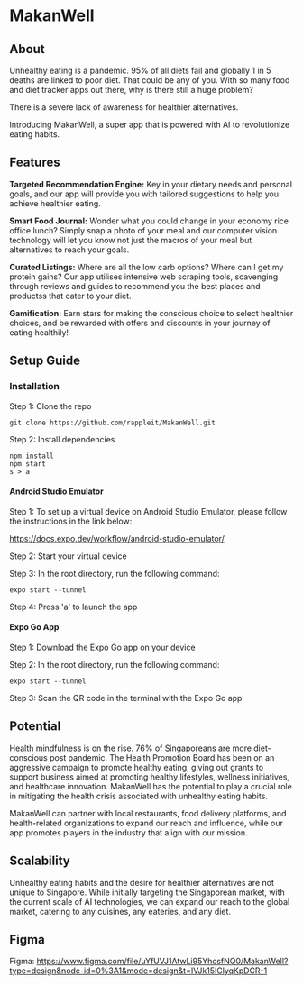 # MakanWell

## About

 Unhealthy eating is a pandemic. 95% of all diets fail and globally 1 in 5 deaths are linked to poor diet. That could be any of you. With so many food and diet tracker apps out there, why is there still a huge problem?

There is a severe lack of awareness for healthier alternatives.

Introducing MakanWell, a super app that is powered with AI to revolutionize eating habits.

## Features

**Targeted Recommendation Engine:** Key in your dietary needs and personal goals, and our app will provide you with tailored suggestions to help you achieve healthier eating.

**Smart Food Journal:** Wonder what you could change in your economy rice office lunch? Simply snap a photo of your meal and our computer vision technology will let you know not just the macros of your meal but alternatives to reach your goals.

**Curated Listings:** Where are all the low carb options? Where can I get my protein gains? Our app utilises intensive web scraping tools, scavenging through reviews and guides to recommend you the best places and productss that cater to your diet.

**Gamification:** Earn stars for making the conscious choice to select healthier choices, and be rewarded with offers and discounts in your journey of eating healthily!

## Setup Guide

### Installation

Step 1: Clone the repo
```
git clone https://github.com/rappleit/MakanWell.git
```
Step 2: Install dependencies
```
npm install
npm start
s > a
```

#### Android Studio Emulator

Step 1: To set up a virtual device on Android Studio Emulator, please follow the instructions in the link below:


https://docs.expo.dev/workflow/android-studio-emulator/

Step 2: Start your virtual device

Step 3: In the root directory, run the following command:

``` expo start --tunnel ```

Step 4: Press 'a' to launch the app

#### Expo Go App

Step 1: Download the Expo Go app on your device

Step 2: In the root directory, run the following command:

``` expo start --tunnel ```

Step 3: Scan the QR code in the terminal with the Expo Go app


## Potential

Health mindfulness is on the rise. 76% of Singaporeans are more diet-conscious post pandemic. The Health Promotion Board has been on an aggressive campaign to promote healthy eating, giving out grants to support business aimed at promoting healthy lifestyles, wellness initiatives, and healthcare innovation. MakanWell has the potential to play a crucial role in mitigating the health crisis associated with unhealthy eating habits.

MakanWell can partner with local restaurants, food delivery platforms, and health-related organizations to expand our reach and influence, while our app promotes players in the industry that align with our mission.

## Scalability

Unhealthy eating habits and the desire for healthier alternatives are not unique to Singapore. While initially targeting the Singaporean market, with the current scale of AI technologies, we can expand our reach to the global market, catering to any cuisines, any eateries, and any diet.

## Figma

Figma: https://www.figma.com/file/uYfUVJ1AtwLi95YhcsfNQ0/MakanWell?type=design&node-id=0%3A1&mode=design&t=IVJk15IClyqKpDCR-1
